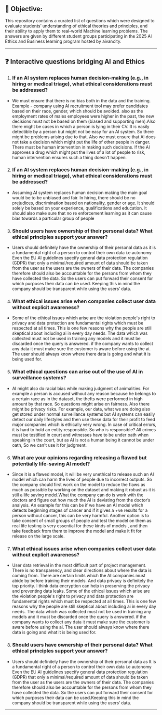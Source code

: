 

## 📌 Objective: 

This repository contains a curated list of questions which were designed to evaluate students’ understanding of ethical theories and principles, and their ability to apply them to real-world Machine learning problems. The answers are given by different student groups participating in the 2025 AI Ethics and Business learning program hosted by aivancity.

---

## ❓ Interactive questions bridging AI and Ethics

1. ### If an AI system replaces human decision-making (e.g., in hiring or medical triage), what ethical considerations must be addressed?
* We must ensure that there is no bias both in the data and the training. Example - company using AI recruitment tool may prefer candidates based on their race, gender, which should be avoided. also as the employment rates of males employees were higher in the past, the new decisions must not be based on them (biased and supporting men).Also there might be cases in which a person is lying in their CV. It is easily detectible by a person but might not be easy for an AI system. So there might be problems arising due to that. Also we must ensure that AI does not take a decision which might put the life of other people in danger. There must be human intervention in making such decisions.  If the AI approves a drug which might put the lives of a lot of people to risk, human intervention ensures such a thing doesn't happen. 

2. ### If an AI system replaces human decision-making (e.g., in hiring or medical triage), what ethical considerations must be addressed?
* Assuming AI system replaces human decision making the main goal would be to be unbiased and fair. In hiring, there should be no prejudices, discrimination based on nationality, gender or age. It should solely be based on your experience, qualifications and education. It should also make sure that no re enforcement learning as it can cause bias towards a particular group of people

3. ### Should users have ownership of their personal data? What ethical principles support your answer?
* Users should definitely have the ownership of their personal data as it is a fundamental right of a person to control their own data i.e autonomy 
Even the EU AI guidelines specify general data protection regulation (GDPR) that only a minimal/required amount of data should be taken from the user as the users are the owners of their data. The companies therefore should also be accountable for the persons from whom they have collected the data. So the users can put forward their consent for which purposes their data can be used. Keeping this in mind the company should be transparent while using the users’ data.

4. ### What ethical issues arise when companies collect user data without explicit awareness?
* Some of the ethical issues which arise are the violation people's right to privacy and data protection are fundamental rights which must be respected at all times.  This is one few reasons why the people are still skeptical about including ai in every day needs. The data which was collected must not be used in training any models and it must be discarded once the query is answered. if the company wants to collect any data it must make sure the customer is aware before using the ai. The user should always know where there data is going and what it is being used for.

5. ### What ethical questions can arise out of the use of AI in surveillance systems?
* AI might also do racial bias while making judgment of animalities. For example a person is accused without any reason because he belongs to a certain race as in the dataset, the thefts were performed in high amount by that race. So questions might arise on fairness. Also there might be privacy risks. For example, our data, what we are doing also get stored under normal surveillance systems but AI systems can easily detect our daily lifestyles and then use these data for their profit to feed major companies which is ethically very wrong. In case of critical errors, it is hard to hold an entity responsible. So who is responsible? All crimes must be testified in court and witnesses have to be under oath when speaking in the court, but as AI is not a human being it cannot be under oath, So we can't use it for judgment. 

6. ### What are your opinions regarding releasing a flawed but potentially life-saving AI model?
* Since it is a flawed model, it will be very unethical to release such an AI model which can harm the lives of people due to incorrect outputs.
So the company should first work on the model to reduce the flaws as much as possible by working on the dataset and making it robust as it is still a life saving model.What the company can do is work with the doctors and figure out how much the AI is deviating from the doctor’s analysis.
An example for this can be if we have an AI model which detects beginning stages of cancer and if it gives a +ve results for a person without cancer, this can be very harmful. Another option is to take consent of small groups of people and test the model on them as real life testing is very essential for these kinds of models , and then take feedback from them to improve the model and make it fit for release on the large scale.

7. ### What ethical issues arise when companies collect user data without explicit awareness?
* User data retrieval in the most difficult part of project management. There is no transparency, and clear directions about where the data is coming from. There are certain limits which the AI companies must abide by before training their models. And data privacy is definitely the top priority. I think data encryption can help in  preserving the privacy and preventing data leaks.
Some of the ethical issues which arise are the violation people's right to privacy and data protection are fundamental rights which must be respected at all times. This is one few reasons why the people are still skeptical about including ai in every day needs. The data which was collected must not be used in training any models and it must be discarded once the query is answered. if the company wants to collect any data it must make sure the customer is aware before using the ai.
The user should always know where there data is going and what it is being used for.

8. ### Should users have ownership of their personal data? What ethical principles support your answer? ###
* Users should definitely have the ownership of their personal data as It is a fundamental right of a person to control their own data i.e autonomy  Even the EU AI guidelines specify general data protection regulation (GDPR) that only a minimal/required amount of data should be taken from the user as the users are the owners of their data. The companies therefore should also be accountable for the persons from whom they have collected the data. So the users can put forward their consent for which purposes their data can be used.Keeping this in mind the company should be transparent while using the users’ data.
     
---

